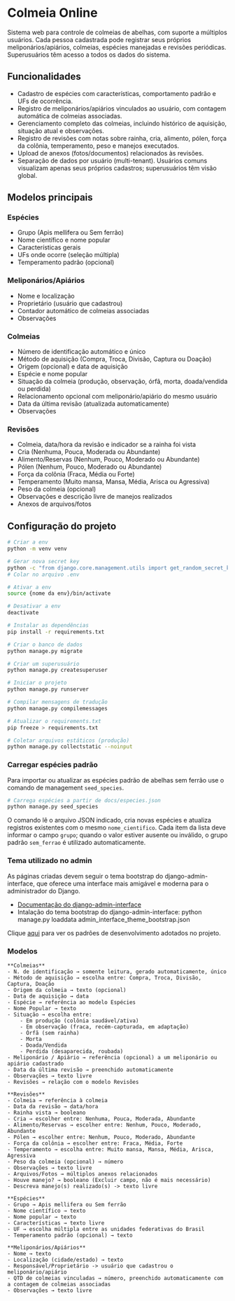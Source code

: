 # Colmeia Online

Sistema web para controle de colmeias de abelhas, com suporte a múltiplos usuários. Cada pessoa cadastrada pode registrar seus próprios meliponários/apiários, colmeias, espécies manejadas e revisões periódicas. Superusuários têm acesso a todos os dados do sistema.

## Funcionalidades

- Cadastro de espécies com características, comportamento padrão e UFs de ocorrência.
- Registro de meliponários/apiários vinculados ao usuário, com contagem automática de colmeias associadas.
- Gerenciamento completo das colmeias, incluindo histórico de aquisição, situação atual e observações.
- Registro de revisões com notas sobre rainha, cria, alimento, pólen, força da colônia, temperamento, peso e manejos executados.
- Upload de anexos (fotos/documentos) relacionados às revisões.
- Separação de dados por usuário (multi-tenant). Usuários comuns visualizam apenas seus próprios cadastros; superusuários têm visão global.

## Modelos principais

### Espécies
- Grupo (Apis mellifera ou Sem ferrão)
- Nome científico e nome popular
- Características gerais
- UFs onde ocorre (seleção múltipla)
- Temperamento padrão (opcional)

### Meliponários/Apiários
- Nome e localização
- Proprietário (usuário que cadastrou)
- Contador automático de colmeias associadas
- Observações

### Colmeias
- Número de identificação automático e único
- Método de aquisição (Compra, Troca, Divisão, Captura ou Doação)
- Origem (opcional) e data de aquisição
- Espécie e nome popular
- Situação da colmeia (produção, observação, órfã, morta, doada/vendida ou perdida)
- Relacionamento opcional com meliponário/apiário do mesmo usuário
- Data da última revisão (atualizada automaticamente)
- Observações

### Revisões
- Colmeia, data/hora da revisão e indicador se a rainha foi vista
- Cria (Nenhuma, Pouca, Moderada ou Abundante)
- Alimento/Reservas (Nenhum, Pouco, Moderado ou Abundante)
- Pólen (Nenhum, Pouco, Moderado ou Abundante)
- Força da colônia (Fraca, Média ou Forte)
- Temperamento (Muito mansa, Mansa, Média, Arisca ou Agressiva)
- Peso da colmeia (opcional)
- Observações e descrição livre de manejos realizados
- Anexos de arquivos/fotos

## Configuração do projeto

```bash
# Criar a env
python -m venv venv

# Gerar nova secret key
python -c "from django.core.management.utils import get_random_secret_key; print(get_random_secret_key())"
# Colar no arquivo .env

# Ativar a env
source {nome da env}/bin/activate

# Desativar a env
deactivate

# Instalar as dependências
pip install -r requirements.txt

# Criar o banco de dados
python manage.py migrate

# Criar um superusuário
python manage.py createsuperuser

# Iniciar o projeto
python manage.py runserver

# Compilar mensagens de tradução
python manage.py compilemessages

# Atualizar o requirements.txt
pip freeze > requirements.txt

# Coletar arquivos estáticos (produção)
python manage.py collectstatic --noinput
```

### Carregar espécies padrão

Para importar ou atualizar as espécies padrão de abelhas sem ferrão use o comando de management `seed_species`.

```bash
# Carrega espécies a partir de docs/especies.json
python manage.py seed_species
```

O comando lê o arquivo JSON indicado, cria novas espécies e atualiza registros existentes com o mesmo `nome_cientifico`. Cada item da lista deve informar o campo `grupo`; quando o valor estiver ausente ou inválido, o grupo padrão `sem_ferrao` é utilizado automaticamente.

### Tema utilizado no admin
As páginas criadas devem seguir o tema bootstrap do django-admin-interface, que oferece uma interface mais amigável e moderna para o administrador do Django.
- [Documentação do django-admin-interface](https://github.com/fabiocaccamo/django-admin-interface?tab=readme-ov-file)
- Intalação do tema bootstrap do django-admin-interface: python manage.py loaddata admin_interface_theme_bootstrap.json

Clique [aqui](docs/padroes.md) para ver os padrões de desenvolvimento adotados no projeto.

### Modelos

    **Colmeias**
    - N. de identificação → somente leitura, gerado automaticamente, único
    - Método de aquisição → escolha entre: Compra, Troca, Divisão, Captura, Doação
    - Origem da colmeia → texto (opcional)
    - Data de aquisição → data
    - Espécie → referência ao modelo Espécies
    - Nome Popular → texto
    - Situação → escolha entre:
        - Em produção (colônia saudável/ativa)
        - Em observação (fraca, recém-capturada, em adaptação)
        - Órfã (sem rainha)
        - Morta
        - Doada/Vendida
        - Perdida (desaparecida, roubada)
    - Meliponário / Apiário → referência (opcional) a um meliponário ou apiário cadastrado
    - Data da última revisão → preenchido automaticamente
    - Observações → texto livre
    - Revisões → relação com o modelo Revisões

    **Revisões**
    - Colmeia → referência à colmeia
    - Data da revisão → data/hora
    - Rainha vista → booleano
    - Cria → escolher entre: Nenhuma, Pouca, Moderada, Abundante
    - Alimento/Reservas → escolher entre: Nenhum, Pouco, Moderado, Abundante
    - Pólen → escolher entre: Nenhum, Pouco, Moderado, Abundante
    - Força da colônia → escolher entre: Fraca, Média, Forte
    - Temperamento → escolha entre: Muito mansa, Mansa, Média, Arisca, Agressiva
    - Peso da colmeia (opcional) → número
    - Observações → texto livre
    - Arquivos/Fotos → múltiplos anexos relacionados
    - Houve manejo? → booleano (Excluir campo, não é mais necessário)
    - Descreva manejo(s) realizado(s) -> texto livre

    **Espécies**
    - Grupo → Apis mellifera ou Sem ferrão
    - Nome científico → texto
    - Nome popular → texto
    - Características → texto livre
    - UF → escolha múltipla entre as unidades federativas do Brasil
    - Temperamento padrão (opcional) → texto

    **Meliponários/Apiários**
    - Nome → texto
    - Localização (cidade/estado) → texto
    - Responsável/Proprietário -> usuário que cadastrou o meliponário/apiário
    - QTD de colmeias vinculadas → número, preenchido automaticamente com a contagem de colmeias associadas
    - Observações → texto livre
